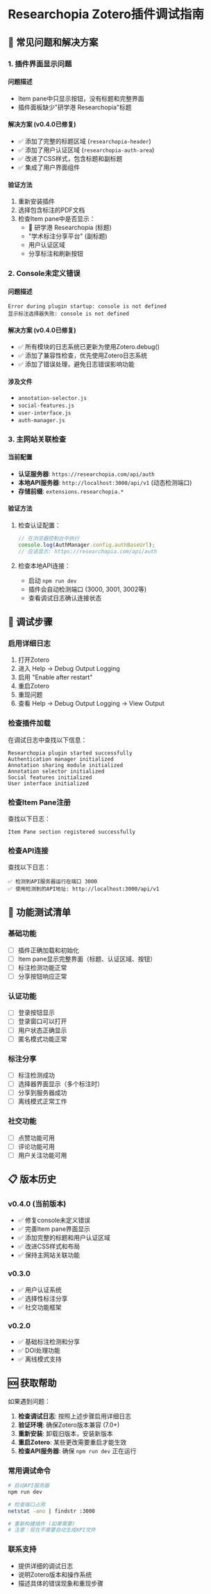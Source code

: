 # Researchopia Zotero插件调试指南

## 🐛 常见问题和解决方案

### 1. 插件界面显示问题

#### 问题描述
- Item pane中只显示按钮，没有标题和完整界面
- 插件面板缺少"研学港 Researchopia"标题

#### 解决方案 (v0.4.0已修复)
- ✅ 添加了完整的标题区域 (`researchopia-header`)
- ✅ 添加了用户认证区域 (`researchopia-auth-area`)
- ✅ 改进了CSS样式，包含标题和副标题
- ✅ 集成了用户界面组件

#### 验证方法
1. 重新安装插件
2. 选择包含标注的PDF文档
3. 检查Item pane中是否显示：
   - 🌊 研学港 Researchopia (标题)
   - "学术标注分享平台" (副标题)
   - 用户认证区域
   - 分享标注和刷新按钮

### 2. Console未定义错误

#### 问题描述
```
Error during plugin startup: console is not defined
显示标注选择器失败: console is not defined
```

#### 解决方案 (v0.4.0已修复)
- ✅ 所有模块的日志系统已更新为使用Zotero.debug()
- ✅ 添加了兼容性检查，优先使用Zotero日志系统
- ✅ 添加了错误处理，避免日志错误影响功能

#### 涉及文件
- `annotation-selector.js`
- `social-features.js`
- `user-interface.js`
- `auth-manager.js`

### 3. 主网站关联检查

#### 当前配置
- **认证服务器**: `https://researchopia.com/api/auth`
- **本地API服务器**: `http://localhost:3000/api/v1` (动态检测端口)
- **存储前缀**: `extensions.researchopia.*`

#### 验证方法
1. 检查认证配置：
   ```javascript
   // 在浏览器控制台中执行
   console.log(AuthManager.config.authBaseUrl);
   // 应该显示: https://researchopia.com/api/auth
   ```

2. 检查本地API连接：
   - 启动 `npm run dev`
   - 插件会自动检测端口 (3000, 3001, 3002等)
   - 查看调试日志确认连接状态

## 🔧 调试步骤

### 启用详细日志
1. 打开Zotero
2. 进入 Help → Debug Output Logging
3. 启用 "Enable after restart"
4. 重启Zotero
5. 重现问题
6. 查看 Help → Debug Output Logging → View Output

### 检查插件加载
在调试日志中查找以下信息：
```
Researchopia plugin started successfully
Authentication manager initialized
Annotation sharing module initialized
Annotation selector initialized
Social features initialized
User interface initialized
```

### 检查Item Pane注册
查找以下日志：
```
Item Pane section registered successfully
```

### 检查API连接
查找以下日志：
```
✅ 检测到API服务器运行在端口 3000
✅ 使用检测到的API地址: http://localhost:3000/api/v1
```

## 🚀 功能测试清单

### 基础功能
- [ ] 插件正确加载和初始化
- [ ] Item pane显示完整界面（标题、认证区域、按钮）
- [ ] 标注检测功能正常
- [ ] 分享按钮响应正常

### 认证功能
- [ ] 登录按钮显示
- [ ] 登录窗口可以打开
- [ ] 用户状态正确显示
- [ ] 匿名模式功能正常

### 标注分享
- [ ] 标注检测成功
- [ ] 选择器界面显示（多个标注时）
- [ ] 分享到服务器成功
- [ ] 离线模式正常工作

### 社交功能
- [ ] 点赞功能可用
- [ ] 评论功能可用
- [ ] 用户关注功能可用

## 📋 版本历史

### v0.4.0 (当前版本)
- ✅ 修复console未定义错误
- ✅ 完善Item pane界面显示
- ✅ 添加完整的标题和用户认证区域
- ✅ 改进CSS样式和布局
- ✅ 保持主网站关联功能

### v0.3.0
- ✅ 用户认证系统
- ✅ 选择性标注分享
- ✅ 社交功能框架

### v0.2.0
- ✅ 基础标注检测和分享
- ✅ DOI处理功能
- ✅ 离线模式支持

## 🆘 获取帮助

如果遇到问题：

1. **检查调试日志**: 按照上述步骤启用详细日志
2. **验证环境**: 确保Zotero版本兼容 (7.0+)
3. **重新安装**: 卸载旧版本，安装新版本
4. **重启Zotero**: 某些更改需要重启才能生效
5. **检查API服务器**: 确保 `npm run dev` 正在运行

### 常用调试命令
```bash
# 启动API服务器
npm run dev

# 检查端口占用
netstat -ano | findstr :3000

# 重新构建插件 (如果需要)
# 注意：现在不需要自动生成XPI文件
```

### 联系支持
- 提供详细的调试日志
- 说明Zotero版本和操作系统
- 描述具体的错误现象和重现步骤
